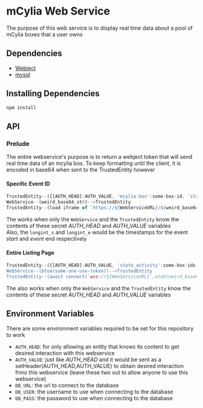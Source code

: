 # mCylia Web Service
The purpose of this web service is to display real time data about a pool of mCylia boxes that a user owns

## Dependencies
* [Webject](https://www.npmjs.com/package/webject)
* [mysql](https://www.npmjs.com/package/mysql)

## Installing Dependencies
```bash
npm install
```

## API
### Prelude
The entire webservice's purpose is to return a webject token that will send real time data of an mcylia box. To keep formatting until the client, it is encoded in base64 when sent to the TrustedEntity however
#### Specific Event ID

```js
TrustedEntity--({[AUTH_HEAD]:AUTH_VALUE, 'mcylia-box':some-box-id, 'start-and-end':`${longint_s};${longint_e}`})-->WebService
WebService--(weird_base64_str)-->TrustedEntity
TrustedEntity--(load iframe of `https://${WebServiceURL}/${weird_base64_str}`)-->Client
```
The works when only the `WebService` and the `TrustedEntity` know the contents of these secret *AUTH_HEAD* and *AUTH_VALUE* variables<br>
Also, the `longint_s` and `longint_e` would be the timestamps for the event _start_ and _event_ end respectively
#### Entire Listing Page
```js
TrustedEntity--({[AUTH_HEAD]:AUTH_VALUE, 'state_activity':some-box-ids-joined-by-semicolon`})-->WebService
WebService--(btoa(some-one-use-token))-->TrustedEntity
TrustedEntity--(await connect(`wss://${WebServiceURL}`,atob(weird_base64_str)))-->Client
```
The also works when only the `WebService` and the `TrustedEntity` know the contents of these secret *AUTH_HEAD* and *AUTH_VALUE* variables

## Environment Variables
There are some environment variables required to be set for this repository to work
- `AUTH_HEAD`: for only allowing an entity that knows its content to get desired interaction with this webservice
- `AUTH_VALUE`: just like *AUTH_HEAD* and it would be sent as a setHeader(AUTH_HEAD,AUTH_VALUE) to obtain desired interaction frmo this webservice (leave these two out to allow anyone to use this webservice)
- `DB_URL`: the url to connect to the database
- `DB_USER`: the username to use when connecting to the database
- `DB_PASS`: the password to use when connecting to the database